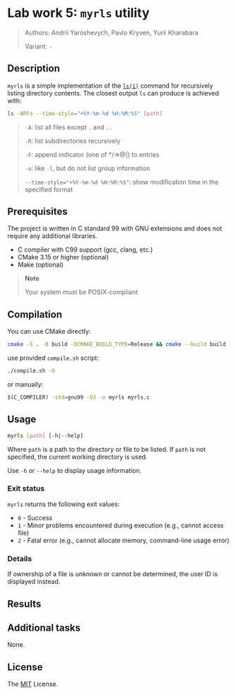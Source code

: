 # Lab work 5: `myrls` utility
> Authors: Andrii Yaroshevych, Pavlo Kryven, Yurii Kharabara
> 
> Variant: `-`

## Description
`myrls` is a simple implementation of the [`ls(1)`](https://www.man7.org/linux/man-pages/man1/ls.1.html) command for recursively 
listing directory contents. The closest output `ls` can produce is
achieved with: 
```bash
ls -ARFo --time-style="+%Y-%m-%d %H:%M:%S" [path]
```

> `-A`: list all files except `.` and `..`
> 
> `-R`: list subdirectories recursively
> 
> `-F`: append indicator (one of */=>@|) to entries
> 
> `-o`: like `-l`, but do not list group information
> 
> `--time-style="+%Y-%m-%d %H:%M:%S"`: show modification time in the specified format

## Prerequisites

The project is written in C standard 99 with GNU extensions and does not require any additional libraries. 

- C compiler with C99 support (gcc, clang, etc.)
- CMake 3.15 or higher (optional)
- Make (optional)

> **Note**
> 
> Your system must be POSIX-compliant

## Compilation

You can use CMake directly:
```bash
cmake -S . -B build -DCMAKE_BUILD_TYPE=Release && cmake --build build
```

use provided `compile.sh` script:
```bash
./compile.sh -O
```

or manually:
```bash
$(C_COMPILER) -std=gnu99 -O3 -o myrls myrls.c
```

## Usage

```bash
myrls [path] [-h|--help]
```

Where `path` is a path to the directory or file to be listed. 
If `path` is not specified, the current working directory is used.

Use `-h` or `--help` to display usage information.

### Exit status

`myrls` returns the following exit values:
- `0` - Success
- `1` - Minor problems encountered during execution (e.g., cannot access file)
- `2` - Fatal error (e.g., cannot allocate memory, command-line usage error)

### Details

If ownership of a file is unknown or cannot be determined, the user ID is displayed instead.

## Results

[//]: # (TODO: add benchmark results)

## Additional tasks

None.

## License

The [MIT](LICENSE) License.
